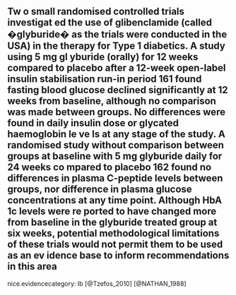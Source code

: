 Tw o small randomised controlled trials investigat ed the use of glibenclamide (called �glyburide� as the trials were conducted in the USA) in the therapy for Type 1 diabetics. A study using 5 mg gl yburide (orally) for 12 weeks compared to placebo after a 12-week open-label insulin stabilisation run-in period 161 found fasting blood glucose declined significantly at 12 weeks from baseline, although no comparison was made between groups. No differences were found in daily insulin dose or glycated haemoglobin le ve ls at any stage of the study. A randomised study without comparison between groups at baseline with 5 mg glyburide daily for 24 weeks co mpared to placebo 162 found no differences in plasma C-peptide levels between groups, nor difference in plasma glucose concentrations at any time point. Although HbA 1c levels were re ported to have changed more from baseline in the glyburide treated group at six weeks, potential methodological limitations of these trials would not permit them to be used as an ev idence base to inform recommendations in this area
---
 nice.evidencecategory: Ib
[@Tzefos_2010]
[@NATHAN_1988]
